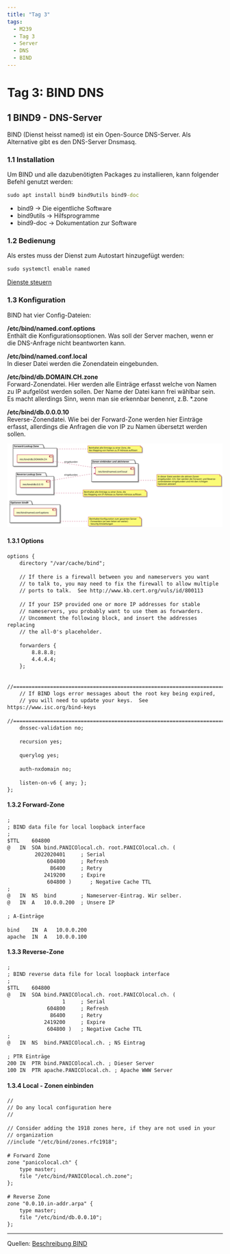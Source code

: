 ```yaml
---
title: "Tag 3"
tags:
  - M239
  - Tag 3
  - Server
  - DNS
  - BIND
---
```


# Tag 3: BIND DNS

## 1 BIND9 - DNS-Server

BIND (Dienst heisst named) ist ein Open-Source DNS-Server. Als Alternative gibt es den DNS-Server Dnsmasq.

### 1.1 Installation

Um BIND und alle dazubenötigten Packages zu installieren, kann folgender Befehl genutzt werden:  
```cmd
sudo apt install bind9 bind9utils bind9-doc
```

- bind9 -> Die eigentliche Software  
- bind9utils -> Hilfsprogramme  
- bind9-doc -> Dokumentation zur Software

### 1.2 Bedienung

Als erstes muss der Dienst zum Autostart hinzugefügt werden:  
```cmd
sudo systemctl enable named
```

[Dienste steuern](/appendix/M239/dienste_steuern)

### 1.3 Konfiguration

BIND hat vier Config-Dateien:

**/etc/bind/named.conf.options**  
Enthält die Konfigurationsoptionen. Was soll der Server machen, wenn er die DNS-Anfrage nicht beantworten kann.

**/etc/bind/named.conf.local**  
In dieser Datei werden die Zonendatein eingebunden.

**/etc/bind/db.DOMAIN.CH.zone**  
Forward-Zonendatei. Hier werden alle Einträge erfasst welche von Namen zu IP aufgelöst werden sollen. Der Name der Datei kann frei wählbar sein. Es macht allerdings Sinn, wenn man sie erkennbar benennt, z.B. *.zone

**/etc/bind/db.0.0.0.10**  
Reverse-Zonendatei. Wie bei der Forward-Zone werden hier Einträge erfasst, allerdings die Anfragen die von IP zu Namen übersetzt werden sollen.

![BIND Dateien](/data/m239/bindDateien.svg)

#### 1.3.1 Options

```config
options {
	directory "/var/cache/bind";

	// If there is a firewall between you and nameservers you want
	// to talk to, you may need to fix the firewall to allow multiple
	// ports to talk.  See http://www.kb.cert.org/vuls/id/800113

	// If your ISP provided one or more IP addresses for stable 
	// nameservers, you probably want to use them as forwarders.  
	// Uncomment the following block, and insert the addresses replacing 
	// the all-0's placeholder.

	forwarders {
		8.8.8.8;
		4.4.4.4;
	};

	//========================================================================
	// If BIND logs error messages about the root key being expired,
	// you will need to update your keys.  See https://www.isc.org/bind-keys
	//========================================================================
	dnssec-validation no;

	recursion yes;

	querylog yes;

	auth-nxdomain no;

	listen-on-v6 { any; };
};
```

#### 1.3.2 Forward-Zone

```config
;
; BIND data file for local loopback interface
;
$TTL	604800
@	IN	SOA	bind.PANICOlocal.ch. root.PANICOlocal.ch. (
	     2022020401		; Serial
			 604800		; Refresh
			  86400		; Retry
			2419200		; Expire
			 604800 )      ; Negative Cache TTL
;
@	IN	NS  bind	    ; Nameserver-Eintrag. Wir selber.
@	IN	A   10.0.0.200  ; Unsere IP

; A-Einträge

bind    IN	A	10.0.0.200
apache  IN	A	10.0.0.100
```

#### 1.3.3 Reverse-Zone

```config
;
; BIND reverse data file for local loopback interface
;
$TTL	604800
@	IN	SOA	bind.PANICOlocal.ch. root.PANICOlocal.ch. (
			      1		; Serial
			 604800		; Refresh
			  86400		; Retry
			2419200		; Expire
			 604800 )	; Negative Cache TTL
;
@	IN	NS	bind.PANICOlocal.ch. ; NS Eintrag

; PTR Einträge
200	IN	PTR	bind.PANICOlocal.ch. ; Dieser Server
100	IN	PTR	apache.PANICOlocal.ch. ; Apache WWW Server
```

#### 1.3.4 Local - Zonen einbinden

```config
//
// Do any local configuration here
//

// Consider adding the 1918 zones here, if they are not used in your
// organization
//include "/etc/bind/zones.rfc1918";

# Forward Zone
zone "panicolocal.ch" {
	type master;
	file "/etc/bind/PANICOlocal.ch.zone";
};

# Reverse Zone
zone "0.0.10.in-addr.arpa" {
	type master;
	file "/etc/bind/db.0.0.10";
};
```

---

Quellen: [Beschreibung BIND](https://wiki.ubuntuusers.de/DNS-Server_Bind/)